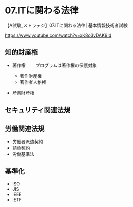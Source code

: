# 07.ITに関わる法律
【A試験_ストラテジ】07.ITに関わる法律| 基本情報技術者試験

https://www.youtube.com/watch?v=xK8o3vDAK9Id

## 知的財産権
+ 著作権
　　プログラムは著作権の保護対象

  + 著作財産権
  + 著作者人格権
+ 産業財産権
## セキュリティ関連法規
## 労働関連法規
+ 労働者派遣契約
+ 請負契約
+ 労働基準法

## 基準化
+ ISO
+ JIS
+ IEEE
+ IETF